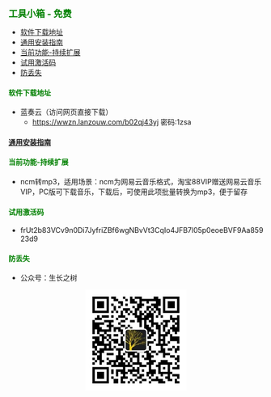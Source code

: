 
<b><font color=green size=4>
工具小箱 - 免费
</font></b>

- [软件下载地址](#软件下载地址)
- [通用安装指南](#通用安装指南)
- [当前功能-持续扩展](#当前功能-持续扩展)
- [试用激活码](#试用激活码)
- [防丢失](#防丢失)



#### <font color=green>软件下载地址</font>
- 蓝奏云（访问网页直接下载）
  - https://wwzn.lanzouw.com/b02qj43yj  密码:1zsa

#### [通用安装指南](../../univer/install.md)

#### <font color=green>当前功能-持续扩展</font>
- ncm转mp3，适用场景：ncm为网易云音乐格式，淘宝88VIP赠送网易云音乐VIP，PC版可下载音乐，下载后，可使用此项批量转换为mp3，便于留存
#### <font color=green>试用激活码</font>
- frUt2b83VCv9n0Di7JyfriZBf6wgNBvVt3CqIo4JFB7l05p0eoeBVF9Aa85923d9

#### <font color=green>防丢失</font>
- 公众号：生长之树
<center><img src="../../../assets/qrcode_for.jpg" width="200px"></center>
